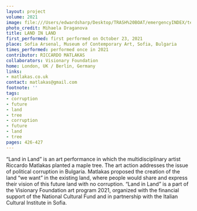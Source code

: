 ```yaml
---
layout: project
volume: 2021
image: file:///Users/edwardsharp/Desktop/TRASH%20BOAT/emergencyINDEX/ten_plus/guts/Print%20only/Links/1663681046293__Land_in_land--Riccardo_Matlakas.jpg
photo_credit: Mihaela Draganova
title: LAND IN LAND
first_performed: first performed on October 23, 2021
place: Sofia Arsenal, Museum of Contemporary Art, Sofia, Bulgaria
times_performed: performed once in 2021
contributor: RICCARDO MATLAKAS
collaborators: Visionary Foundation
home: London, UK / Berlin, Germany
links:
- matlakas.co.uk
contact: matlakas@gmail.com
footnote: ''
tags:
- corruption
- future
- land
- tree
- corruption
- future
- land
- tree
pages: 426-427
---
```


 “Land in Land” is an art performance in which the multidisciplinary artist Riccardo Matlakas planted a maple tree. The art action addresses the issue of political corruption in Bulgaria. Matlakas proposed the creation of the land “we want” in the existing land, where people would share and express their vision of this future land with no corruption. “Land in Land” is a part of the Visionary Foundation art program 2021, organized with the financial support of the National Cultural Fund and in partnership with the Italian Cultural Institute in Sofia. 